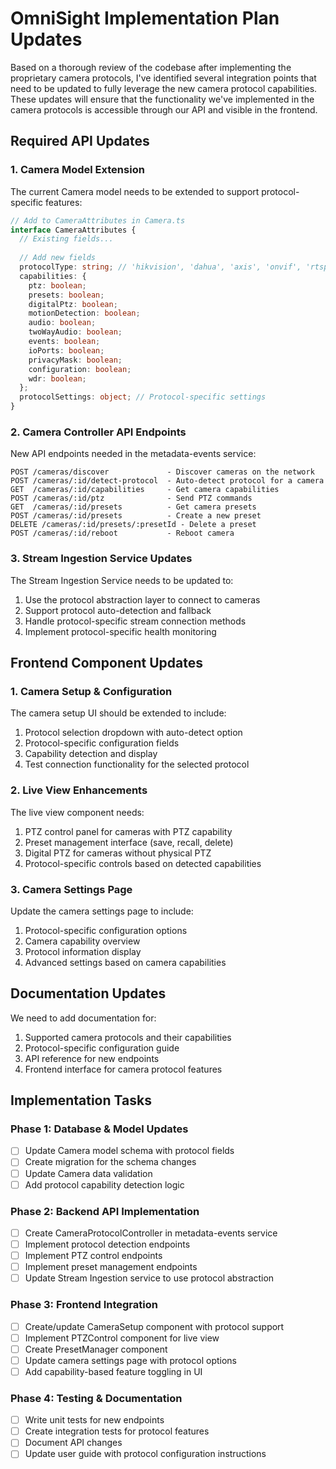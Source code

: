# OmniSight Implementation Plan Updates

Based on a thorough review of the codebase after implementing the proprietary camera protocols, I've identified several integration points that need to be updated to fully leverage the new camera protocol capabilities. These updates will ensure that the functionality we've implemented in the camera protocols is accessible through our API and visible in the frontend.

## Required API Updates

### 1. Camera Model Extension

The current Camera model needs to be extended to support protocol-specific features:

```typescript
// Add to CameraAttributes in Camera.ts
interface CameraAttributes {
  // Existing fields...
  
  // Add new fields
  protocolType: string; // 'hikvision', 'dahua', 'axis', 'onvif', 'rtsp', etc.
  capabilities: {
    ptz: boolean;
    presets: boolean;
    digitalPtz: boolean;
    motionDetection: boolean;
    audio: boolean;
    twoWayAudio: boolean;
    events: boolean;
    ioPorts: boolean;
    privacyMask: boolean;
    configuration: boolean;
    wdr: boolean;
  };
  protocolSettings: object; // Protocol-specific settings
}
```

### 2. Camera Controller API Endpoints

New API endpoints needed in the metadata-events service:

```
POST /cameras/discover             - Discover cameras on the network
POST /cameras/:id/detect-protocol  - Auto-detect protocol for a camera
GET  /cameras/:id/capabilities     - Get camera capabilities
POST /cameras/:id/ptz              - Send PTZ commands
GET  /cameras/:id/presets          - Get camera presets
POST /cameras/:id/presets          - Create a new preset
DELETE /cameras/:id/presets/:presetId - Delete a preset
POST /cameras/:id/reboot           - Reboot camera
```

### 3. Stream Ingestion Service Updates

The Stream Ingestion Service needs to be updated to:

1. Use the protocol abstraction layer to connect to cameras
2. Support protocol auto-detection and fallback
3. Handle protocol-specific stream connection methods
4. Implement protocol-specific health monitoring

## Frontend Component Updates

### 1. Camera Setup & Configuration

The camera setup UI should be extended to include:

1. Protocol selection dropdown with auto-detect option
2. Protocol-specific configuration fields
3. Capability detection and display
4. Test connection functionality for the selected protocol

### 2. Live View Enhancements

The live view component needs:

1. PTZ control panel for cameras with PTZ capability
2. Preset management interface (save, recall, delete)
3. Digital PTZ for cameras without physical PTZ
4. Protocol-specific controls based on detected capabilities

### 3. Camera Settings Page

Update the camera settings page to include:

1. Protocol-specific configuration options
2. Camera capability overview
3. Protocol information display
4. Advanced settings based on camera capabilities

## Documentation Updates

We need to add documentation for:

1. Supported camera protocols and their capabilities
2. Protocol-specific configuration guide
3. API reference for new endpoints
4. Frontend interface for camera protocol features

## Implementation Tasks

### Phase 1: Database & Model Updates

- [ ] Update Camera model schema with protocol fields
- [ ] Create migration for the schema changes
- [ ] Update Camera data validation
- [ ] Add protocol capability detection logic

### Phase 2: Backend API Implementation

- [ ] Create CameraProtocolController in metadata-events service
- [ ] Implement protocol detection endpoints
- [ ] Implement PTZ control endpoints
- [ ] Implement preset management endpoints
- [ ] Update Stream Ingestion service to use protocol abstraction

### Phase 3: Frontend Integration

- [ ] Create/update CameraSetup component with protocol support
- [ ] Implement PTZControl component for live view
- [ ] Create PresetManager component
- [ ] Update camera settings page with protocol options
- [ ] Add capability-based feature toggling in UI

### Phase 4: Testing & Documentation

- [ ] Write unit tests for new endpoints
- [ ] Create integration tests for protocol features
- [ ] Document API changes
- [ ] Update user guide with protocol configuration instructions
